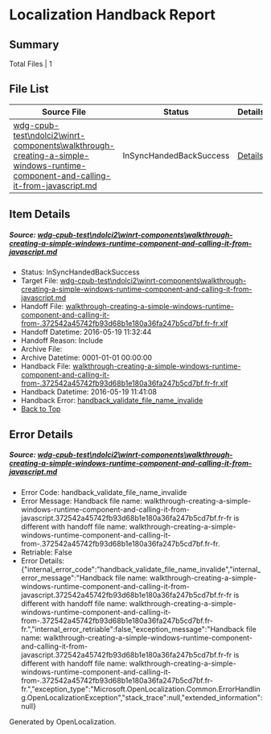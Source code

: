 # <a name='report-top'></a> Localization Handback Report

## Summary
 Total Files | 1

## File List
 Source File | Status | Details 
 ----------- | ------ | ------- 
 [wdg-cpub-test\ndolci2\winrt-components\walkthrough-creating-a-simple-windows-runtime-component-and-calling-it-from-javascript.md](https://github.com/OpenLocalizationOrg/wdg-cpub-test/blob/5907beedcb3d2b1c6838847f2bba92e8c12a1675/wdg-cpub-test/ndolci2/winrt-components/walkthrough-creating-a-simple-windows-runtime-component-and-calling-it-from-javascript.md) | InSyncHandedBackSuccess | [Details](#ba83782609107aaa9dea458175d50c158ec5cd051649)

## Item Details
##### <a name='ba83782609107aaa9dea458175d50c158ec5cd051649'></a> Source: [wdg-cpub-test\ndolci2\winrt-components\walkthrough-creating-a-simple-windows-runtime-component-and-calling-it-from-javascript.md](https://github.com/OpenLocalizationOrg/wdg-cpub-test/blob/5907beedcb3d2b1c6838847f2bba92e8c12a1675/wdg-cpub-test/ndolci2/winrt-components/walkthrough-creating-a-simple-windows-runtime-component-and-calling-it-from-javascript.md)
* Status: InSyncHandedBackSuccess
* Target File: [wdg-cpub-test\ndolci2\winrt-components\walkthrough-creating-a-simple-windows-runtime-component-and-calling-it-from-javascript.md](https://github.com/OpenLocalizationOrg/wdg-cpub-test.fr-fr/blob/9616a03076716e204f7242b6c3f16a114ff9544c/wdg-cpub-test/ndolci2/winrt-components/walkthrough-creating-a-simple-windows-runtime-component-and-calling-it-from-javascript.md)
* Handoff File: [walkthrough-creating-a-simple-windows-runtime-component-and-calling-it-from-.372542a45742fb93d68b1e180a36fa247b5cd7bf.fr-fr.xlf](https://github.com/OpenLocalizationOrg/olhandoff/blob/90748488468cb9af150decfd9f1cec70a23c0e78/ol-handoff/OpenLocalizationOrg/wdg-cpub-test.fr-fr/master/walkthrough-creating-a-simple-windows-runtime-component-and-calling-it-from-.372542a45742fb93d68b1e180a36fa247b5cd7bf.fr-fr.xlf)
* Handoff Datetime: 2016-05-19 11:32:44
* Handoff Reason: Include
* Archive File: 
* Archive Datetime: 0001-01-01 00:00:00
* Handback File: [walkthrough-creating-a-simple-windows-runtime-component-and-calling-it-from-.372542a45742fb93d68b1e180a36fa247b5cd7bf.fr-fr.xlf](https://github.com/OpenLocalizationOrg/olhandback/blob/03b7c661da0928ef0e38376790fd14d82fdba996/ol-handback/OpenLocalizationOrg/wdg-cpub-test.fr-fr/master/walkthrough-creating-a-simple-windows-runtime-component-and-calling-it-from-.372542a45742fb93d68b1e180a36fa247b5cd7bf.fr-fr.xlf)
* Handback Datetime: 2016-05-19 11:41:08
* Handback Error: [handback_validate_file_name_invalide](#ba83782609107aaa9dea458175d50c158ec5cd051649handback_validate_file_name_invalide)
* [Back to Top](#report-top)


## Error Details
##### <a name='ba83782609107aaa9dea458175d50c158ec5cd051649handback_validate_file_name_invalide'></a> Source: [wdg-cpub-test\ndolci2\winrt-components\walkthrough-creating-a-simple-windows-runtime-component-and-calling-it-from-javascript.md](#ba83782609107aaa9dea458175d50c158ec5cd051649)
* Error Code: handback_validate_file_name_invalide
* Error Message: Handback file name: walkthrough-creating-a-simple-windows-runtime-component-and-calling-it-from-javascript.372542a45742fb93d68b1e180a36fa247b5cd7bf.fr-fr is different with handoff file name: walkthrough-creating-a-simple-windows-runtime-component-and-calling-it-from-.372542a45742fb93d68b1e180a36fa247b5cd7bf.fr-fr.
* Retriable: False
* Error Details: {"internal_error_code":"handback_validate_file_name_invalide","internal_error_message":"Handback file name: walkthrough-creating-a-simple-windows-runtime-component-and-calling-it-from-javascript.372542a45742fb93d68b1e180a36fa247b5cd7bf.fr-fr is different with handoff file name: walkthrough-creating-a-simple-windows-runtime-component-and-calling-it-from-.372542a45742fb93d68b1e180a36fa247b5cd7bf.fr-fr.","internal_error_retriable":false,"exception_message":"Handback file name: walkthrough-creating-a-simple-windows-runtime-component-and-calling-it-from-javascript.372542a45742fb93d68b1e180a36fa247b5cd7bf.fr-fr is different with handoff file name: walkthrough-creating-a-simple-windows-runtime-component-and-calling-it-from-.372542a45742fb93d68b1e180a36fa247b5cd7bf.fr-fr.","exception_type":"Microsoft.OpenLocalization.Common.ErrorHandling.OpenLocalizationException","stack_trace":null,"extended_information":null}


Generated by OpenLocalization.
